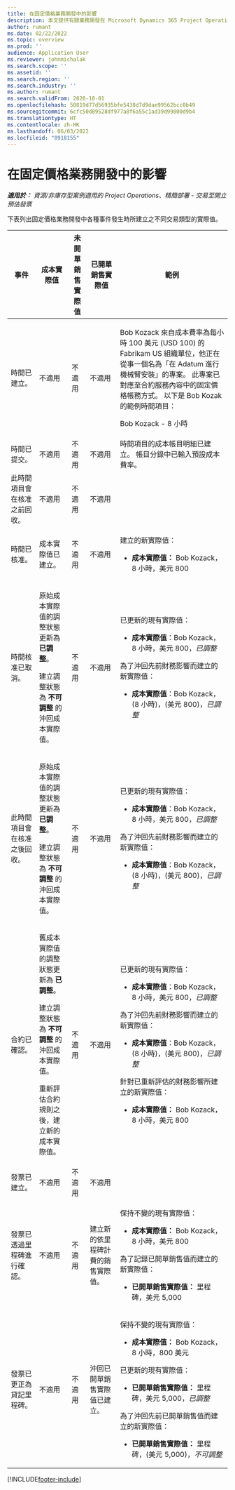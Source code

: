 ```yaml
---
title: 在固定價格業務開發中的影響
description: 本文提供有關業務開發在 Microsoft Dynamics 365 Project Operations 中處於固定價格業務開發生命週期時各種事件中對實際值資料表所產生影響的資訊。
author: rumant
ms.date: 02/22/2022
ms.topic: overview
ms.prod: ''
audience: Application User
ms.reviewer: johnmichalak
ms.search.scope: ''
ms.assetid: ''
ms.search.region: ''
ms.search.industry: ''
ms.author: rumant
ms.search.validFrom: 2020-10-01
ms.openlocfilehash: 50819d77d56935bfe5438d7d9dae99562bcc0b49
ms.sourcegitcommit: 6cfc50d89528df977a8f6a55c1ad39d99800d9b4
ms.translationtype: HT
ms.contentlocale: zh-HK
ms.lasthandoff: 06/03/2022
ms.locfileid: "8918155"
---
```

# <a name="actuals-impact-in-a-fixed-price-engagement"></a>在固定價格業務開發中的影響

_**適用於：** 資源/非庫存型案例適用的 Project Operations、精簡部署 - 交易至開立預估發票_

下表列出固定價格業務開發中各種事件發生時所建立之不同交易類型的實際值。

| 事件 | 成本實際值 | 未開單銷售實際值 | 已開單銷售實際值 | 範例 |
|---|---|---|---|---|
| 時間已建立。 | 不適用 | 不適用 | 不適用 | <p>Bob Kozack 來自成本費率為每小時 100 美元 (USD 100) 的 Fabrikam US 組織單位，他正在從事一個名為「在 Adatum 進行機械臂安裝」的專案。 此專案已對應至合約服務內容中的固定價格帳務方式。 以下是 Bob Kozak 的範例時間項目：</p><p>Bob Kozack - 8 小時</p> |
| 時間已提交。 | 不適用 | 不適用 | 不適用 | 時間項目的成本帳目明細已建立。 帳目分錄中已輸入預設成本費率。 |
| 此時間項目會在核准之前回收。 | 不適用 | 不適用 | 不適用 | |
| 時間已核准。 | 成本實際值已建立。 | 不適用 | 不適用 | <p>建立的新實際值：</p><ul><li>**成本實際值：** Bob Kozack，8 小時，美元 800</li></ul> |
| 時間核准已取消。 | <p>原始成本實際值的調整狀態更新為 **已調整**。</p><p>建立調整狀態為 **不可調整** 的沖回成本實際值。</p> | 不適用 | 不適用 | <p>已更新的現有實際值：</p><ul><li>**成本實際值**：Bob Kozack，8 小時，美元 800，*已調整*</li></ul><p>為了沖回先前財務影響而建立的新實際值：</p><ul><li>**成本實際值**：Bob Kozack，(8 小時)，(美元 800)，*已調整*</li></ul> |
| 此時間項目會在核准之後回收。 | <p>原始成本實際值的調整狀態更新為 **已調整**。</p><p>建立調整狀態為 **不可調整** 的沖回成本實際值。</p> | 不適用 | 不適用 | <p>已更新的現有實際值：</p><ul><li>**成本實際值**：Bob Kozack，8 小時，美元 800，*已調整*</li></ul><p>為了沖回先前財務影響而建立的新實際值：</p><ul><li>**成本實際值**：Bob Kozack，(8 小時)，(美元 800)，*已調整*</li></ul> |
| 合約已確認。 | <p>舊成本實際值的調整狀態更新為 **已調整**。</p><p>建立調整狀態為 **不可調整** 的沖回成本實際值。</p><p>重新評估合約規則之後，建立新的成本實際值。</p> | 不適用 | 不適用 | <p>已更新的現有實際值：</p><ul><li>**成本實際值**：Bob Kozack，8 小時，美元 800，*已調整*</li></ul><p>為了沖回先前財務影響而建立的新實際值：</p><ul><li>**成本實際值**：Bob Kozack，(8 小時)，(美元 800)，*已調整*</li></ul><p>針對已重新評估的財務影響所建立的新實際值：</p><ul><li>**成本實際值：** Bob Kozack，8 小時，美元 800</li></ul> |
| 發票已建立。 | 不適用 | 不適用 | 不適用 | |
| 發票已透過里程碑進行確認。 | 不適用 | 不適用 | 建立新的依里程碑計費的銷售實際值。 | <p>保持不變的現有實際值：</p><ul><li>**成本實際值：** Bob Kozack，8 小時，美元 800</li></ul><p>為了記錄已開單銷售值而建立的新實際值：</p><ul><li>**已開單銷售實際值：** 里程碑，美元 5,000</li></ul> |
| 發票已更正為貸記里程碑。 | 不適用 | 不適用 | 沖回已開單銷售實際值已建立。 | <p>保持不變的現有實際值：</p><ul><li>**成本實際值：** Bob Kozack，8 小時，800 美元</li></ul><p>已更新的現有實際值：</p><ul><li>**已開單銷售實際值：** 里程碑，美元 5,000，*已調整*</li></ul><p>為了沖回先前已開單銷售值而建立的新實際值：</p><ul><li>**已開單銷售實際值：** 里程碑，(美元 5,000)，*不可調整*</li></ul> |

[!INCLUDE[footer-include](../includes/footer-banner.md)]
